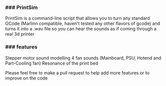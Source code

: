 ### \### PrintSim

PrintSim is a command-line script that allows you to turn any standard GCode (Marlinn compatible, haven't tested any other flavors of gcode) and turns it into a .wav file so you can hear the sounds as if coming through a real 3d printer

### \### features

Stepper motor sound modelling
4 fan sounds (Mainboard, PSU, Hotend and Part-Cooling fan)
Resonance of the print bed

Please feel free to make a pull request to help add more features or to improve on the code

